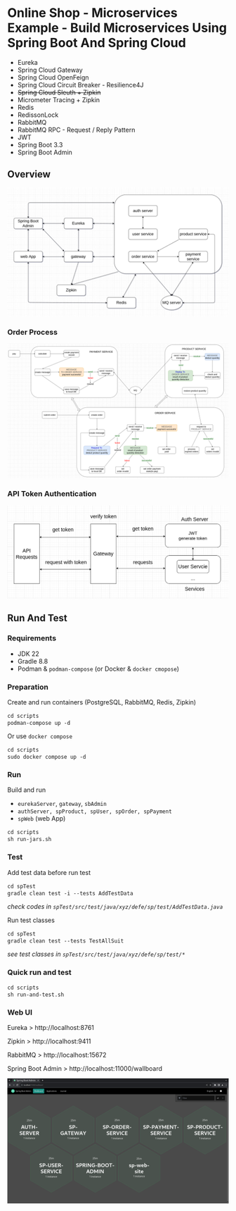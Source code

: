 # Online Shop - Microservices Example - Build Microservices Using Spring Boot And Spring Cloud

- Eureka
- Spring Cloud Gateway
- Spring Cloud OpenFeign
- Spring Cloud Circuit Breaker - Resilience4J
- ~~Spring Cloud Sleuth + Zipkin~~  
- Micrometer Tracing + Zipkin  
- Redis
- RedissonLock  
- RabbitMQ
- RabbitMQ RPC - Request / Reply Pattern
- JWT
- Spring Boot 3.3
- Spring Boot Admin

## Overview

![Overview](./images/sp-overview.png)  

### Order Process

![Order Process](./images/order-process.png)

### API Token Authentication

![API Token Authentication](./images/sp-token-authentication.png)

## Run And Test

### Requirements

- JDK 22
- Gradle 8.8
- Podman & `podman-compose` (or Docker & `docker cmopose`)

### Preparation

Create and run containers (PostgreSQL, RabbitMQ, Redis, Zipkin)

```shell
cd scripts
podman-compose up -d
```

Or use `docker compose`

```shell
cd scripts
sudo docker compose up -d
```

### Run
Build and run
- `eurekaServer`, `gateway`, `sbAdmin`
- `authServer, spProduct, spUser, spOrder, spPayment`
- `spWeb` (web App)

```shell
cd scripts
sh run-jars.sh
```

### Test

Add test data before run test

```shell
cd spTest
gradle clean test -i --tests AddTestData
```
*check codes  in `spTest/src/test/java/xyz/defe/sp/test/AddTestData.java`*    

Run test classes

```shell
cd spTest
gradle clean test --tests TestAllSuit
```
*see test classes in `spTest/src/test/java/xyz/defe/sp/test/*`*

### Quick run and test
```shell
cd scripts
sh run-and-test.sh
```

### Web UI

Eureka > http://localhost:8761  

Zipkin > http://localhost:9411  

RabbitMQ > http://localhost:15672  

Spring Boot Admin > http://localhost:11000/wallboard  

![Spring Boot Admin Overview](./images/sbAdmin-overview.png)
